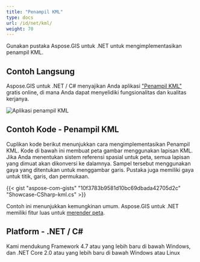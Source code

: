 ```yaml
---
title: "Penampil KML"
type: docs
url: /id/net/kml/
weight: 70
---
```


Gunakan pustaka Aspose.GIS untuk .NET untuk mengimplementasikan penampil KML.

## **Contoh Langsung**

Aspose.GIS untuk .NET / C# menyajikan Anda aplikasi ["Penampil KML"](https://products.aspose.app/gis/viewer/kml) gratis online, di mana Anda dapat menyelidiki fungsionalitas dan kualitas kerjanya.

![Aplikasi penampil KML](viewer.png)

## **Contoh Kode - Penampil KML**

Cuplikan kode berikut menunjukkan cara mengimplementasikan Penampil KML. Kode di bawah ini membuat peta gambar menggunakan lapisan KML. Jika Anda menentukan sistem referensi spasial untuk peta, semua lapisan yang dimuat akan dikonversi ke dalamnya.
Sampel tersebut menggunakan gaya yang ditentukan untuk menggambar garis. Pustaka juga memiliki gaya untuk titik, garis, dan permukaan.

{{< gist "aspose-com-gists" "10f3783b9581d10bc69dbada42705d2c" "Showcase-CSharp-kml.cs" >}}

Contoh ini menunjukkan kemungkinan umum. Aspose.GIS untuk .NET memiliki fitur luas untuk [merender peta](https://docs.aspose.com/gis/net/map-rendering/).

## **Platform - .NET / C#**

Kami mendukung Framework 4.7 atau yang lebih baru di bawah Windows, dan .NET Core 2.0 atau yang lebih baru di bawah Windows atau Linux

